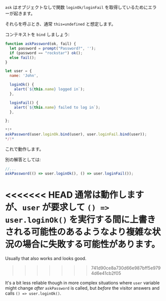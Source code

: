 
`ask` はオブジェクトなしで関数 `loginOk/loginFail` を取得しているためにエラーが起きます。

それらを呼ぶとき、通常 `this=undefined` と想定します。

コンテキストを `bind` しましょう:

```js run
function askPassword(ok, fail) {
  let password = prompt("Password?", '');
  if (password == "rockstar") ok();
  else fail();
}

let user = {
  name: 'John',

  loginOk() {
    alert(`${this.name} logged in`);
  },

  loginFail() {
    alert(`${this.name} failed to log in`);
  },

};

*!*
askPassword(user.loginOk.bind(user), user.loginFail.bind(user));
*/!*
```

これで動作します。

別の解答としては:
```js
//...
askPassword(() => user.loginOk(), () => user.loginFail());
```

<<<<<<< HEAD
通常は動作しますが、`user` が要求して `() => user.loginOk()` を実行する間に上書きされる可能性のあるようなより複雑な状況の場合に失敗する可能性があります。
=======
Usually that also works and looks good.
>>>>>>> 741d90ce8a730d66e987bff5e9794d6e41cb2f05

It's a bit less reliable though in more complex situations where `user` variable might change *after* `askPassword` is called, but *before* the visitor answers and calls `() => user.loginOk()`. 
